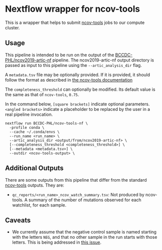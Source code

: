 # Nextflow wrapper for ncov-tools

This is a wrapper that helps to submit [ncov-tools](https://github.com/jts/ncov-tools) jobs to our compute cluster.

## Usage

This pipeline is intended to be run on the output of the [BCCDC-PHL/ncov2019-artic-nf](https://github.com/BCCDC-PHL/ncov2019-artic-nf) pipeline.
The ncov2019-artic-nf output directory is passed as input to this pipeline using the `--artic_analysis_dir` flag.

A `metadata.tsv` file may be optionally provided. If it is provided, it should follow the format as described in [the ncov-tools documentation](https://github.com/jts/ncov-tools#metadata-optional) 

The `completeness_threshold` can optionally be modified. Its default value is the same as that of `ncov-tools`, `0.75`.

In the command below, `[square brackets]` indicate optional parameters. `<angled brackets>` indicate a placeholder to be replaced by the user in a real pipeline invocation.

```
nextflow run BCCDC-PHL/ncov-tools-nf \
  -profile conda \
  --cache ~/.conda/envs \
  --run_name <run_name> \
  --artic_analysis_dir <output/from/ncov2019-artic-nf> \
  [--completeness_threshold <completeness_threshold>] \
  [--metadata <metadata.tsv>] \
  --outdir <ncov-tools-output> \
```

## Additional Outputs
There are some outputs from this pipeline that differ from the standard [ncov-tools](https://github.com/jts/ncov-tools) outputs. They are:
- `qc_reports/<run_name>_ncov_watch_summary.tsv`: Not produced by ncov-tools. A summary of the number of mutations observed for each watchlist, for each sample.

## Caveats
- We currently assume that the negative control sample is named starting with the letters `NEG`, and that
  no other sample in the run starts with those letters. This is being addressed in [this issue](https://github.com/BCCDC-PHL/ncov-tools-nf/issues/6).
